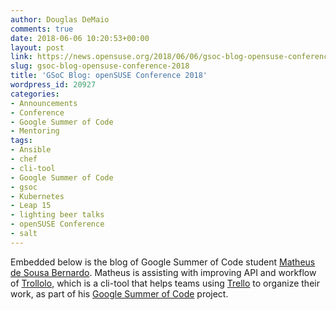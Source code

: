 ```yaml
---
author: Douglas DeMaio
comments: true
date: 2018-06-06 10:20:53+00:00
layout: post
link: https://news.opensuse.org/2018/06/06/gsoc-blog-opensuse-conference-2018/
slug: gsoc-blog-opensuse-conference-2018
title: 'GSoC Blog: openSUSE Conference 2018'
wordpress_id: 20927
categories:
- Announcements
- Conference
- Google Summer of Code
- Mentoring
tags:
- Ansible
- chef
- cli-tool
- Google Summer of Code
- gsoc
- Kubernetes
- Leap 15
- lighting beer talks
- openSUSE Conference
- salt
---
```


Embedded below is the blog of Google Summer of Code student [ Matheus de Sousa Bernardo](https://matheussbernardo.me/about/). Matheus is assisting with improving API and workflow of [Trollolo](https://github.com/openSUSE/trollolo), which is a cli-tool that helps teams using [Trello](https://trello.com/) to organize their work, as part of his [Google Summer of Code](https://summerofcode.withgoogle.com/) project.


